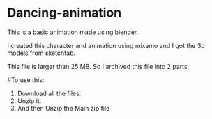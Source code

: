 # Dancing-animation

This is a basic animation made using blender. 

I created this character and animation using mixamo and I got the 3d models from sketchfab.

This file is larger than 25 MB. So I archived this file into 2 parts. 

#To use this:

1. Download all the files.
2. Unzip it.
3. And then Unzip the Main zip file
